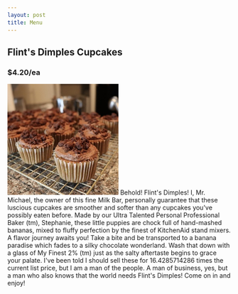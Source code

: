 ```yaml
---
layout: post
title: Menu
---
```


## Flint's Dimples Cupcakes
### $4.20/ea

[![Flint's Dimples Photo](/assets/images/menu/flints-dimples-preview.jpg)](/assets/images/menu/flints-dimples.jpg) Behold! Flint's Dimples! I, Mr. Michael, the owner of this fine Milk Bar, personally guarantee that these luscious cupcakes are smoother and softer than any cupcakes you've possibly eaten before. Made by our Ultra Talented Personal Professional Baker (tm), Stephanie, these little puppies are chock full of hand-mashed bananas, mixed to fluffy perfection by the finest of KitchenAid stand mixers. A flavor journey awaits you! Take a bite and be transported to a banana paradise which fades to a silky chocolate wonderland. Wash that down with a glass of My Finest 2% (tm) just as the salty aftertaste begins to grace your palate. I've been told I should sell these for 16.4285714286 times the current list price, but I am a man of the people. A man of business, yes, but a man who also knows that the world needs Flint's Dimples! Come on in and enjoy!
